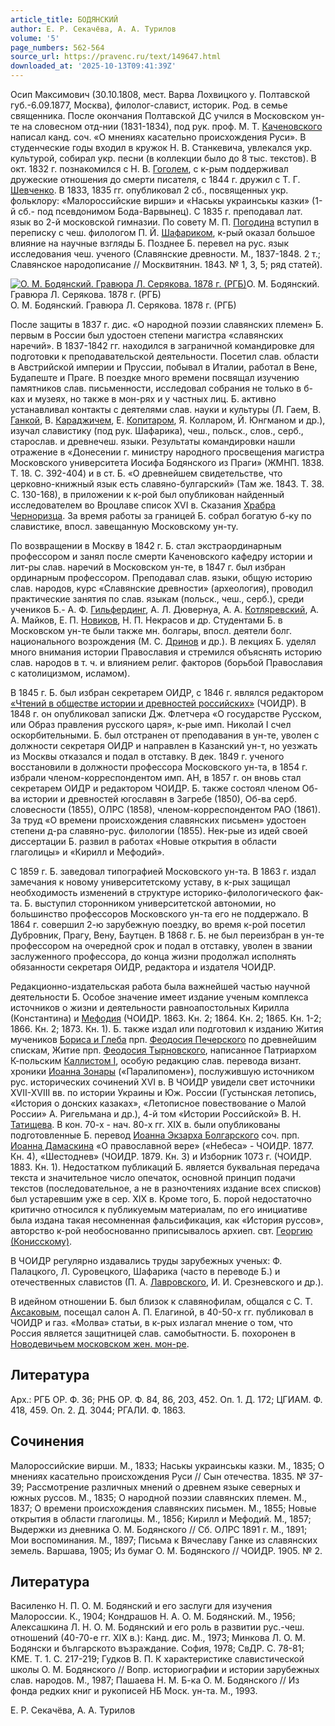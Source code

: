 ```yaml
---
article_title: БОДЯНСКИЙ
author: Е. Р. Секачёва, А. А. Турилов
volume: '5'
page_numbers: 562-564
source_url: https://pravenc.ru/text/149647.html
downloaded_at: '2025-10-13T09:41:39Z'
---
```


Осип Максимович (30.10.1808, мест. Варва Лохвицкого у. Полтавской губ.-6.09.1877, Москва), филолог-славист, историк. Род. в семье священника. После окончания Полтавской ДС учился в Московском ун-те на словесном отд-нии (1831-1834), под рук. проф. М. Т. [Каченовского](https://pravenc.ru/text/Каченовского.html) написал канд. соч. «О мнениях касательно происхождения Руси». В студенческие годы входил в кружок Н. В. Станкевича, увлекался укр. культурой, собирал укр. песни (в коллекции было до 8 тыс. текстов). В окт. 1832 г. познакомился с Н. В. [Гоголем](https://pravenc.ru/text/Гоголем.html), с к-рым поддерживал дружеские отношения до смерти писателя, с 1844 г. дружил с Т. Г. [Шевченко](https://pravenc.ru/text/Шевченко.html). В 1833, 1835 гг. опубликовал 2 сб., посвященных укр. фольклору: «Малороссийские вирши» и «Наськы украинськы казки» (1-й сб.- под псевдонимом Бода-Варвынец). С 1835 г. преподавал лат. язык во 2-й московской гимназии. По совету М. П. [Погодина](https://pravenc.ru/text/Погодина.html) вступил в переписку с чеш. филологом П. Й. [Шафариком](https://pravenc.ru/text/Шафариком.html), к-рый оказал большое влияние на научные взгляды Б. Позднее Б. перевел на рус. язык исследования чеш. ученого (Славянские древности. М., 1837-1848. 2 т.; Славянское народописание // Москвитянин. 1843. № 1, 3, 5; ряд статей).

[![О. М. Бодянский. Гравюра Л. Серякова. 1878 г. (РГБ)](https://pravenc.ru/data/935/455/1234/1i200.jpg "Кликните для увеличения картинки")](https://pravenc.ru/data/935/455/1234/1i400.jpg)О. М. Бодянский. Гравюра Л. Серякова. 1878 г. (РГБ)  
О. М. Бодянский. Гравюра Л. Серякова. 1878 г. (РГБ)

После защиты в 1837 г. дис. «О народной поэзии славянских племен» Б. первым в России был удостоен степени магистра «славянских наречий». В 1837-1842 гг. находился в заграничной командировке для подготовки к преподавательской деятельности. Посетил слав. области в Австрийской империи и Пруссии, побывал в Италии, работал в Вене, Будапеште и Праге. В поездке много времени посвящал изучению памятников слав. письменности, исследовал собрания не только в б-ках и музеях, но также в мон-рях и у частных лиц. Б. активно устанавливал контакты с деятелями слав. науки и культуры (Л. Гаем, В. [Ганкой](https://pravenc.ru/text/Ганкой.html), В. [Караджичем](https://pravenc.ru/text/Караджичем.html), Е. [Копитаром](https://pravenc.ru/text/Копитаром.html), Я. Колларом, Й. Юнгманом и др.), изучал славистику (под рук. Шафарика), чеш., польск., слов., серб., старослав. и древнечеш. языки. Результаты командировки нашли отражение в «Донесении г. министру народного просвещения магистра Московского университета Иосифа Бодянского из Праги» (ЖМНП. 1838. Т. 18. С. 392-404) и в ст. Б. «О древнейшем свидетельстве, что церковно-книжный язык есть славяно-булгарский» (Там же. 1843. Т. 38. С. 130-168), в приложении к к-рой был опубликован найденный исследователем во Вроцлаве список XVI в. Сказания [Храбра Черноризца](<https://pravenc.ru/text/Храбра Черноризца.html>). За время работы за границей Б. собрал богатую б-ку по славистике, впосл. завещанную Московскому ун-ту.

По возвращении в Москву в 1842 г. Б. стал экстраординарным профессором и занял после смерти Каченовского кафедру истории и лит-ры слав. наречий в Московском ун-те, в 1847 г. был избран ординарным профессором. Преподавал слав. языки, общую историю слав. народов, курс «Славянские древности» (археология), проводил практические занятия по слав. языкам (польск., чеш., серб.), среди учеников Б.- А. Ф. [Гильфердинг](https://pravenc.ru/text/Гильфердинг.html), А. Л. Дювернуа, А. А. [Котляревский](https://pravenc.ru/text/Котляревский.html), А. А. Майков, Е. П. [Новиков](https://pravenc.ru/text/Новиков.html), Н. П. Некрасов и др. Студентами Б. в Московском ун-те были также мн. болгары, впосл. деятели болг. национального возрождения (М. С. [Дринов](https://pravenc.ru/text/Дринов.html) и др.). В лекциях Б. уделял много внимания истории Православия и стремился объяснять историю слав. народов в т. ч. и влиянием религ. факторов (борьбой Православия с католицизмом, исламом).

В 1845 г. Б. был избран секретарем ОИДР, с 1846 г. являлся редактором [«Чтений в обществе истории и древностей российских»](<https://pravenc.ru/text/ Чтений в обществе истории и древностей российских .html>) (ЧОИДР). В 1848 г. он опубликовал записки Дж. Флетчера «О государстве Русском, или Образ правления русского царя», к-рые имп. Николай I счел оскорбительными. Б. был отстранен от преподавания в ун-те, уволен с должности секретаря ОИДР и направлен в Казанский ун-т, но уезжать из Москвы отказался и подал в отставку. В дек. 1849 г. ученого восстановили в должности профессора Московского ун-та, в 1854 г. избрали членом-корреспондентом имп. АН, в 1857 г. он вновь стал секретарем ОИДР и редактором ЧОИДР. Б. также состоял членом Об-ва истории и древностей югославян в Загребе (1850), Об-ва серб. словесности (1855), ОЛРС (1858), членом-корреспондентом РАО (1861). За труд «О времени происхождения славянских письмен» удостоен степени д-ра славяно-рус. филологии (1855). Нек-рые из идей своей диссертации Б. развил в работах «Новые открытия в области глаголицы» и «Кирилл и Мефодий».

С 1859 г. Б. заведовал типографией Московского ун-та. В 1863 г. издал замечания к новому университетскому уставу, в к-рых защищал необходимость изменений в структуре историко-филологического фак-та. Б. выступил сторонником университетской автономии, но большинство профессоров Московского ун-та его не поддержало. В 1864 г. совершил 2-ю зарубежную поездку, во время к-рой посетил Дубровник, Прагу, Вену, Баутцен. В 1868 г. Б. не был переизбран в ун-те профессором на очередной срок и подал в отставку, уволен в звании заслуженного профессора, до конца жизни продолжал исполнять обязанности секретаря ОИДР, редактора и издателя ЧОИДР.

Редакционно-издательская работа была важнейшей частью научной деятельности Б. Особое значение имеет издание ученым комплекса источников о жизни и деятельности равноапостольных Кирилла (Константина) и [Мефодия](https://pravenc.ru/text/Мефодий.html) (ЧОИДР. 1863. Кн. 2; 1864. Кн. 2; 1865. Кн. 1-2; 1866. Кн. 2; 1873. Кн. 1). Б. также издал или подготовил к изданию Жития мучеников [Бориса и Глеба](<https://pravenc.ru/text/Бориса и Глеба.html>) прп. [Феодосия Печерского](<https://pravenc.ru/text/Феодосия Печерского.html>) по древнейшим спискам, Житие прп. [Феодосия Тырновского](<https://pravenc.ru/text/Феодосия Тырновского.html>), написанное Патриархом К-польским [Каллистом I](<https://pravenc.ru/text/Каллистом I.html>), особую редакцию слав. перевода визант. хроники [Иоанна Зонары](<https://pravenc.ru/text/Иоанн Зонара.html>) («Паралипомен»), послужившую источником рус. исторических сочинений XVI в. В ЧОИДР увидели свет источники XVII-XVIII вв. по истории Украины и Юж. России (Густынская летопись, «История о донских казаках», «Летописное повествование о Малой России» А. Ригельмана и др.), 4-й том «Истории Российской» В. Н. [Татищева](https://pravenc.ru/text/Татищева.html). В кон. 70-х - нач. 80-х гг. XIX в. были опубликованы подготовленные Б. перевод [Иоанна Экзарха Болгарского](<https://pravenc.ru/text/Иоанна Экзарха Болгарского.html>) соч. прп. [Иоанна Дамаскина](<https://pravenc.ru/text/ИОАНН ДАМАСКИН.html>) «О православной вере» («Небеса» - ЧОИДР. 1877. Кн. 4), «Шестоднев» (ЧОИДР. 1879. Кн. 3) и Изборник 1073 г. (ЧОИДР. 1883. Кн. 1). Недостатком публикаций Б. является буквальная передача текста и значительное число опечаток, основной принцип подачи текстов (последовательное, а не в разночтениях издание всех списков) был устаревшим уже в сер. ХIХ в. Кроме того, Б. порой недостаточно критично относился к публикуемым материалам, по его инициативе была издана такая несомненная фальсификация, как «История руссов», авторство к-рой необоснованно приписывалось архиеп. свт. [Георгию (Конисскому)](<https://pravenc.ru/text/Георгию (Конисскому).html>).

В ЧОИДР регулярно издавались труды зарубежных ученых: Ф. Палацкого, Л. Суровецкого, Шафарика (часто в переводе Б.) и отечественных славистов (П. А. [Лавровского](https://pravenc.ru/text/Лавровского.html), И. И. Срезневского и др.).

В идейном отношении Б. был близок к славянофилам, общался с С. Т. [Аксаковым](https://pravenc.ru/text/Аксаков.html), посещал салон А. П. Елагиной, в 40-50-х гг. публиковал в ЧОИДР и газ. «Молва» статьи, в к-рых излагал мнение о том, что Россия является защитницей слав. самобытности. Б. похоронен в [Новодевичьем московском жен. мон-ре](<https://pravenc.ru/text/Новодевичьем московском жен  мон-ре.html>).

## Литература

Арх.: РГБ ОР. Ф. 36; РНБ ОР. Ф. 84, 86, 203, 452. Оп. 1. Д. 172; ЦГИАМ. Ф. 418, 459. Оп. 2. Д. 3044; РГАЛИ. Ф. 1863.

## Сочинения

Малороссийские вирши. М., 1833; Наськы украинськы казки. М., 1835; О мнениях касательно происхождения Руси // Сын отечества. 1835. № 37-39; Рассмотрение различных мнений о древнем языке северных и южных руссов. М., 1835; О народной поэзии славянских племен. М., 1837; О времени происхождения славянских письмен. М., 1855; Новые открытия в области глаголицы. М., 1856; Кирилл и Мефодий. М., 1857; Выдержки из дневника О. М. Бодянского // Сб. ОЛРС 1891 г. М., 1891; Мои воспоминания. М., 1897; Письма к Вячеславу Ганке из славянских земель. Варшава, 1905; Из бумаг О. М. Бодянского // ЧОИДР. 1905. № 2.

## Литература

Василенко Н. П. О. М. Бодянский и его заслуги для изучения Малороссии. К., 1904; Кондрашов Н. А. О. М. Бодянский. М., 1956; Алексашкина Л. Н. О. М. Бодянский и его роль в развитии рус.-чеш. отношений (40-70-е гг. XIX в.): Канд. дис. М., 1973; Минкова Л. О. М. Бодянски и българското възраждание. София, 1978; СвДР. С. 78-81; КМЕ. Т. 1. С. 217-219; Гудков В. П. К характеристике славистической школы О. М. Бодянского // Вопр. историографии и истории зарубежных слав. народов. М., 1987; Пашаева Н. М. Б-ка О. М. Бодянского // Из фонда редких книг и рукописей НБ Моск. ун-та. М., 1993.

Е. Р. Секачёва, А. А. Турилов
